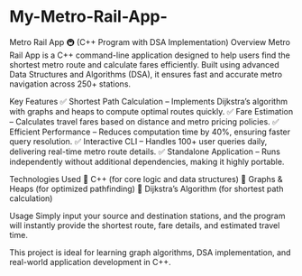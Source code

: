 # My-Metro-Rail-App-
Metro Rail App 🚇 (C++ Program with DSA Implementation)
Overview
Metro Rail App is a C++ command-line application designed to help users find the shortest metro route and calculate fares efficiently. Built using advanced Data Structures and Algorithms (DSA), it ensures fast and accurate metro navigation across 250+ stations.

Key Features
✅ Shortest Path Calculation – Implements Dijkstra’s algorithm with graphs and heaps to compute optimal routes quickly.
✅ Fare Estimation – Calculates travel fares based on distance and metro pricing policies.
✅ Efficient Performance – Reduces computation time by 40%, ensuring faster query resolution.
✅ Interactive CLI – Handles 100+ user queries daily, delivering real-time metro route details.
✅ Standalone Application – Runs independently without additional dependencies, making it highly portable.

Technologies Used
🔹 C++ (for core logic and data structures)
🔹 Graphs & Heaps (for optimized pathfinding)
🔹 Dijkstra’s Algorithm (for shortest path calculation)

Usage
Simply input your source and destination stations, and the program will instantly provide the shortest route, fare details, and estimated travel time.

This project is ideal for learning graph algorithms, DSA implementation, and real-world application development in C++. 

